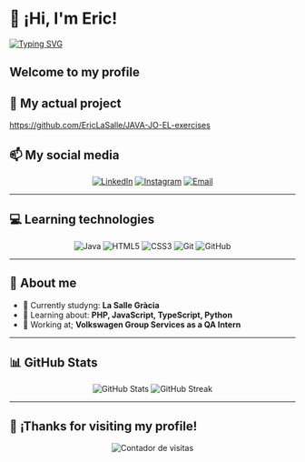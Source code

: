 # 👋 ¡Hi, I'm Eric!  

[![Typing SVG](https://readme-typing-svg.herokuapp.com?color=%2336BCF7&lines=Junior+software+developer;Always+learning)](https://git.io/typing-svg)

Welcome to my profile
---
## 🎯 My actual project
https://github.com/EricLaSalle/JAVA-JO-EL-exercises 

## 📫 My social media

<p align="center">
  <a href="https://www.linkedin.com/in/eric-lorenzo-28a2342b7" target="_blank"><img alt="LinkedIn" src="https://img.shields.io/badge/LinkedIn-0A66C2?style=for-the-badge&logo=linkedin&logoColor=white"></a>
  <a href="https://instagram.com/eric_lorenzo_" target="_blank"><img alt="Instagram" src="https://img.shields.io/badge/Instagram-E4405F?style=for-the-badge&logo=instagram&logoColor=white"></a>
  <a href="mailto:eric.lorenzo.martinez@gmail.com"><img alt="Email" src="https://img.shields.io/badge/Email-EA4335?style=for-the-badge&logo=gmail&logoColor=white"></a>
</p>

---

## 💻 Learning technologies

<p align="center">
  <img src="https://img.shields.io/badge/Java-007396?style=for-the-badge&logo=java&logoColor=white" alt="Java">
  <img src="https://img.shields.io/badge/HTML5-E34F26?style=for-the-badge&logo=html5&logoColor=white" alt="HTML5">
  <img src="https://img.shields.io/badge/CSS3-1572B6?style=for-the-badge&logo=css3&logoColor=white" alt="CSS3">
  <img src="https://img.shields.io/badge/Git-F05032?style=for-the-badge&logo=git&logoColor=white" alt="Git">
  <img src="https://img.shields.io/badge/GitHub-181717?style=for-the-badge&logo=github&logoColor=white" alt="GitHub">
</p>

---

## 🌟 About me

- 🔭 Currently studyng: **La Salle Gràcia**
- 🌱 Learning about: **PHP, JavaScript, TypeScript, Python**
- 🏢 Working at; **Volkswagen Group Services as a QA Intern**

---

## 📊 GitHub Stats

<p align="center">
  <img src="https://github-readme-stats.vercel.app/api?username=EricLaSalle&show_icons=true&theme=radical" alt="GitHub Stats">
  <img src="https://github-readme-streak-stats.herokuapp.com/?user=EricLaSalle&theme=radical" alt="GitHub Streak">
</p>

---

## 🎉 ¡Thanks for visiting my profile!

<p align="center">
  <img src="https://komarev.com/ghpvc/?username=EricLaSalle&style=flat-square&color=blue" alt="Contador de visitas">
</p>
